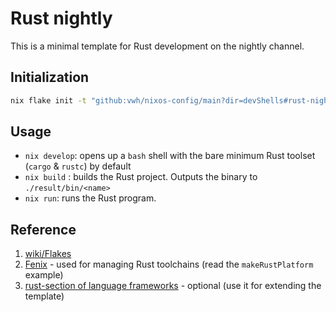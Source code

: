# Rust nightly

This is a minimal template for Rust development on the nightly channel.

## Initialization

```bash
nix flake init -t "github:vwh/nixos-config/main?dir=devShells#rust-nightly"
```

## Usage

- `nix develop`: opens up a `bash` shell with the bare minimum Rust toolset (`cargo` & `rustc`) by default
- `nix build` : builds the Rust project. Outputs the binary to `./result/bin/<name>`
- `nix run`: runs the Rust program.

## Reference

1. [wiki/Flakes](https://nixos.wiki/wiki/Flakes)
2. [Fenix](https://github.com/nix-community/fenix) - used for managing Rust toolchains (read the `makeRustPlatform` example)
3. [rust-section of language frameworks](https://github.com/NixOS/nixpkgs/blob/master/doc/languages-frameworks/rust.section.md#cargo-features-cargo-features) - optional (use it for extending the template)
